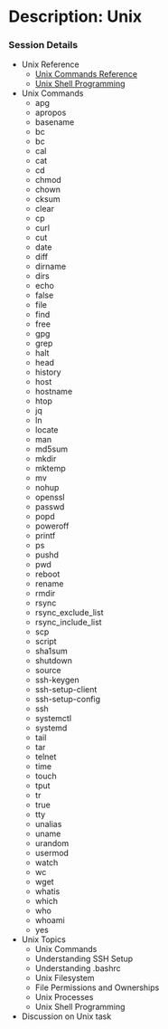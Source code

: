 # Description: Unix

### Session Details
* Unix Reference
    - [Unix Commands Reference](https://github.com/vikash-india/UnixNotes2Myself/tree/develop/linux/commands)
    - [Unix Shell Programming](https://github.com/vikash-india/UnixNotes2Myself/blob/develop/linux/concepts)
* Unix Commands
    - apg
    - apropos
    - basename
    - bc
    - bc
    - cal
    - cat
    - cd
    - chmod 
    - chown
    - cksum
    - clear
    - cp
    - curl
    - cut
    - date
    - diff
    - dirname
    - dirs
    - echo
    - false
    - file
    - find
    - free
    - gpg
    - grep
    - halt
    - head
    - history
    - host
    - hostname
    - htop
    - jq
    - ln
    - locate
    - man
    - md5sum
    - mkdir
    - mktemp
    - mv
    - nohup
    - openssl
    - passwd
    - popd
    - poweroff
    - printf
    - ps
    - pushd
    - pwd
    - reboot
    - rename
    - rmdir
    - rsync
    - rsync_exclude_list
    - rsync_include_list
    - scp
    - script
    - sha1sum
    - shutdown
    - source
    - ssh-keygen
    - ssh-setup-client
    - ssh-setup-config 
    - ssh
    - systemctl
    - systemd
    - tail
    - tar
    - telnet
    - time
    - touch
    - tput
    - tr
    - true
    - tty
    - unalias
    - uname
    - urandom
    - usermod
    - watch
    - wc
    - wget
    - whatis
    - which
    - who
    - whoami
    - yes
* Unix Topics
    - Unix Commands
    - Understanding SSH Setup
    - Understanding .bashrc
    - Unix Filesystem
    - File Permissions and Ownerships
    - Unix Processes
    - Unix Shell Programming
* Discussion on Unix task
